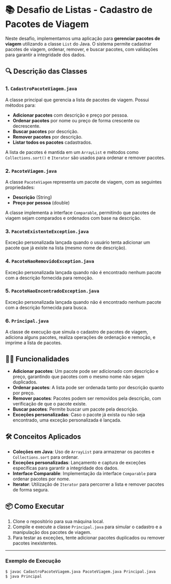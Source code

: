 # 📚 Desafio de Listas - Cadastro de Pacotes de Viagem

Neste desafio, implementamos uma aplicação para **gerenciar pacotes de viagem** utilizando a classe `List` do Java. O sistema permite cadastrar pacotes de viagem, ordenar, remover, e buscar pacotes, com validações para garantir a integridade dos dados.

## 🔍 Descrição das Classes

### 1. `CadastroPacoteViagem.java`

A classe principal que gerencia a lista de pacotes de viagem. Possui métodos para:
- **Adicionar pacotes** com descrição e preço por pessoa.
- **Ordenar pacotes** por nome ou preço de forma crescente ou decrescente.
- **Buscar pacotes** por descrição.
- **Remover pacotes** por descrição.
- **Listar todos os pacotes** cadastrados.

A lista de pacotes é mantida em um `ArrayList` e métodos como `Collections.sort()` e `Iterator` são usados para ordenar e remover pacotes.

### 2. `PacoteViagem.java`

A classe `PacoteViagem` representa um pacote de viagem, com as seguintes propriedades:
- **Descrição** (String)
- **Preço por pessoa** (double)

A classe implementa a interface `Comparable`, permitindo que pacotes de viagem sejam comparados e ordenados com base na descrição.

### 3. `PacoteExistenteException.java`

Exceção personalizada lançada quando o usuário tenta adicionar um pacote que já existe na lista (mesmo nome de descrição).

### 4. `PacoteNaoRemovidoException.java`

Exceção personalizada lançada quando não é encontrado nenhum pacote com a descrição fornecida para remoção.

### 5. `PacoteNaoEncontradoException.java`

Exceção personalizada lançada quando não é encontrado nenhum pacote com a descrição fornecida para busca.

### 6. `Principal.java`

A classe de execução que simula o cadastro de pacotes de viagem, adiciona alguns pacotes, realiza operações de ordenação e remoção, e imprime a lista de pacotes.

## 🧑‍💻 Funcionalidades

- **Adicionar pacotes**: Um pacote pode ser adicionado com descrição e preço, garantindo que pacotes com o mesmo nome não sejam duplicados.
- **Ordenar pacotes**: A lista pode ser ordenada tanto por descrição quanto por preço.
- **Remover pacotes**: Pacotes podem ser removidos pela descrição, com verificação de que o pacote existe.
- **Buscar pacotes**: Permite buscar um pacote pela descrição.
- **Exceções personalizadas**: Caso o pacote já exista ou não seja encontrado, uma exceção personalizada é lançada.

## 🛠️ Conceitos Aplicados

- **Coleções em Java**: Uso de `ArrayList` para armazenar os pacotes e `Collections.sort` para ordenar.
- **Exceções personalizadas**: Lançamento e captura de exceções específicas para garantir a integridade dos dados.
- **Interface Comparable**: Implementação da interface `Comparable` para ordenar pacotes por nome.
- **Iterator**: Utilização de `Iterator` para percorrer a lista e remover pacotes de forma segura.

## 📦 Como Executar

1. Clone o repositório para sua máquina local.
2. Compile e execute a classe `Principal.java` para simular o cadastro e a manipulação dos pacotes de viagem.
3. Para testar as exceções, tente adicionar pacotes duplicados ou remover pacotes inexistentes.

---

### Exemplo de Execução

```bash
$ javac CadastroPacoteViagem.java PacoteViagem.java Principal.java
$ java Principal
